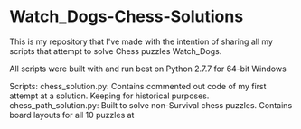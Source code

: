 Watch_Dogs-Chess-Solutions
==========================

This is my repository that I've made with the intention of sharing all my scripts that attempt to solve Chess puzzles Watch_Dogs.

All scripts were built with and run best on Python 2.7.7 for 64-bit Windows

Scripts:
chess_solution.py: Contains commented out code of my first attempt at a solution. Keeping for historical purposes.
chess_path_solution.py: Built to solve non-Survival chess puzzles. Contains board layouts for all 10 puzzles at <insert location here>
